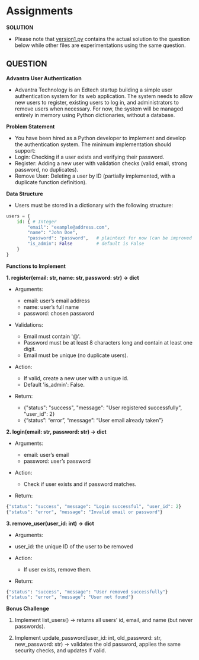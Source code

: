 # **Assignments**
 
**SOLUTION**
 - Please note that [version1.py](https://github.com/Cchrisekwugum/Assignments/blob/main/version1.py) contains the actual solution to the question below while other files are experimentations using the same question.

## **QUESTION**

**Advantra User Authentication**

 - Advantra Technology is an Edtech startup building a simple user authentication system for its web application. The system needs to allow new users to register, existing users to log in, and administrators to remove users when necessary. For now, the system will be managed entirely in memory using Python dictionaries, without a database.

**Problem Statement**

- You have been hired as a Python developer to implement and develop the authentication system. The minimum implementation should support:
 - Login: Checking if a user exists and verifying their password.
 - Register: Adding a new user with validation checks (valid email, strong password, no duplicates).
 - Remove User: Deleting a user by ID (partially implemented, with a duplicate function definition).

**Data Structure**

- Users must be stored in a dictionary with the following structure:

```python
users = {
    id: { # Integer
        "email": "example@address.com",
        "name": "John Doe",
        "password": "password",   # plaintext for now (can be improved later)
        "is_admin": False         # default is False
    }
}
```

**Functions to Implement**

**1. register(email: str, name: str, password: str) -> dict**

- Arguments:
  - email: user’s email address
  - name: user’s full name
  - password: chosen password

- Validations:
  - Email must contain '@'.
  - Password must be at least 8 characters long and contain at least one digit.
  - Email must be unique (no duplicate users).

- Action:
  - If valid, create a new user with a unique id.
  - Default 'is_admin': False.

- Return:
  - {"status": "success", "message": "User registered successfully", "user_id": 2}
  - {“status”: “error”, “message”: “User email already taken”}


**2. login(email: str, password: str) -> dict**

- Arguments:
   - email: user’s email
   - password: user’s password

- Action:
  - Check if user exists and if password matches.

- Return:

```python
{"status": "success", "message": "Login successful", "user_id": 2}
{"status": "error", "message": "Invalid email or password"}
```

**3. remove_user(user_id: int) -> dict**

- Arguments:
 - user_id: the unique ID of the user to be removed

- Action:
  - If user exists, remove them.

- Return:

```python
{"status": "success", "message": "User removed successfully"}
{"status": "error", "message": "User not found"}
```

**Bonus Challenge**

1. Implement list_users() → returns all users’ id, email, and name (but never passwords).

2. Implement update_password(user_id: int, old_password: str, new_password: str) → validates the old password, applies the same security checks, and updates if valid.
